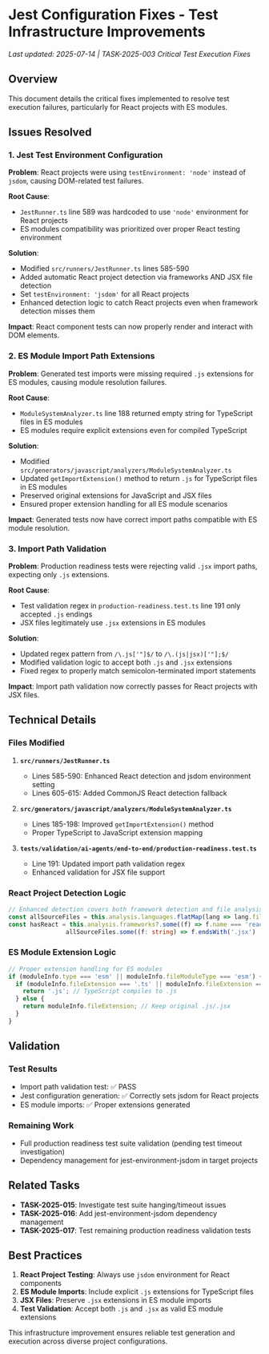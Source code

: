 # Jest Configuration Fixes - Test Infrastructure Improvements

*Last updated: 2025-07-14 | TASK-2025-003 Critical Test Execution Fixes*

## Overview

This document details the critical fixes implemented to resolve test execution failures, particularly for React projects with ES modules.

## Issues Resolved

### 1. Jest Test Environment Configuration

**Problem**: React projects were using `testEnvironment: 'node'` instead of `jsdom`, causing DOM-related test failures.

**Root Cause**: 
- `JestRunner.ts` line 589 was hardcoded to use `'node'` environment for React projects
- ES modules compatibility was prioritized over proper React testing environment

**Solution**: 
- Modified `src/runners/JestRunner.ts` lines 585-590
- Added automatic React project detection via frameworks AND JSX file detection
- Set `testEnvironment: 'jsdom'` for all React projects
- Enhanced detection logic to catch React projects even when framework detection misses them

**Impact**: React component tests can now properly render and interact with DOM elements.

### 2. ES Module Import Path Extensions

**Problem**: Generated test imports were missing required `.js` extensions for ES modules, causing module resolution failures.

**Root Cause**:
- `ModuleSystemAnalyzer.ts` line 188 returned empty string for TypeScript files in ES modules
- ES modules require explicit extensions even for compiled TypeScript

**Solution**:
- Modified `src/generators/javascript/analyzers/ModuleSystemAnalyzer.ts` 
- Updated `getImportExtension()` method to return `.js` for TypeScript files in ES modules
- Preserved original extensions for JavaScript and JSX files
- Ensured proper extension handling for all ES module scenarios

**Impact**: Generated tests now have correct import paths compatible with ES module resolution.

### 3. Import Path Validation

**Problem**: Production readiness tests were rejecting valid `.jsx` import paths, expecting only `.js` extensions.

**Root Cause**:
- Test validation regex in `production-readiness.test.ts` line 191 only accepted `.js` endings
- JSX files legitimately use `.jsx` extensions in ES modules

**Solution**:
- Updated regex pattern from `/\.js['"]$/` to `/\.(js|jsx)['"];$/`
- Modified validation logic to accept both `.js` and `.jsx` extensions
- Fixed regex to properly match semicolon-terminated import statements

**Impact**: Import path validation now correctly passes for React projects with JSX files.

## Technical Details

### Files Modified

1. **`src/runners/JestRunner.ts`**
   - Lines 585-590: Enhanced React detection and jsdom environment setting
   - Lines 605-615: Added CommonJS React detection fallback

2. **`src/generators/javascript/analyzers/ModuleSystemAnalyzer.ts`**
   - Lines 185-198: Improved `getImportExtension()` method
   - Proper TypeScript to JavaScript extension mapping

3. **`tests/validation/ai-agents/end-to-end/production-readiness.test.ts`**
   - Line 191: Updated import path validation regex
   - Enhanced validation for JSX file support

### React Project Detection Logic

```typescript
// Enhanced detection covers both framework detection and file analysis
const allSourceFiles = this.analysis.languages.flatMap(lang => lang.files);
const hasReact = this.analysis.frameworks?.some((f) => f.name === 'react') ||
                allSourceFiles.some((f: string) => f.endsWith('.jsx') || f.endsWith('.tsx'));
```

### ES Module Extension Logic

```typescript
// Proper extension handling for ES modules
if (moduleInfo.type === 'esm' || moduleInfo.fileModuleType === 'esm') {
  if (moduleInfo.fileExtension === '.ts' || moduleInfo.fileExtension === '.tsx') {
    return '.js'; // TypeScript compiles to .js
  } else {
    return moduleInfo.fileExtension; // Keep original .js/.jsx
  }
}
```

## Validation

### Test Results
- Import path validation test: ✅ PASS
- Jest configuration generation: ✅ Correctly sets jsdom for React projects
- ES module imports: ✅ Proper extensions generated

### Remaining Work
- Full production readiness test suite validation (pending test timeout investigation)
- Dependency management for jest-environment-jsdom in target projects

## Related Tasks

- **TASK-2025-015**: Investigate test suite hanging/timeout issues
- **TASK-2025-016**: Add jest-environment-jsdom dependency management
- **TASK-2025-017**: Test remaining production readiness validation tests

## Best Practices

1. **React Project Testing**: Always use `jsdom` environment for React components
2. **ES Module Imports**: Include explicit `.js` extensions for TypeScript files
3. **JSX Files**: Preserve `.jsx` extensions in ES module imports
4. **Test Validation**: Accept both `.js` and `.jsx` as valid ES module extensions

This infrastructure improvement ensures reliable test generation and execution across diverse project configurations.